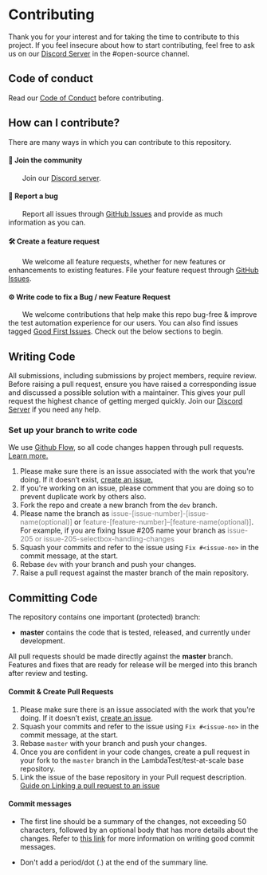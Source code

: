 # Contributing

Thank you for your interest and for taking the time to contribute to this project.
If you feel insecure about how to start contributing,
feel free to ask us on our [Discord Server](https://discord.gg/99wgdtQ99h) in the #open-source channel.

## **Code of conduct**

Read our [Code of Conduct](CODE_OF_CONDUCT.md) before contributing.

## **How can I contribute?**

There are many ways in which you can contribute to this repository.

#### 👥 Join the community
&emsp;&emsp;Join our [Discord server](https://discord.gg/99wgdtQ99h).

#### 🐞 Report a bug
&emsp;&emsp;Report all issues through [GitHub Issues](https://github.com/LambdaTest/wdio-lambdatest-service/issues) and
provide as much information as you can.

#### 🛠 Create a feature request
&emsp;&emsp;We welcome all feature requests, whether for new features
or enhancements to existing features. File your feature request through [GitHub Issues](https://github.com/LambdaTest/wdio-lambdatest-service/issues/new/choose).

#### ⚙️ Write code to fix a Bug / new Feature Request
&emsp;&emsp;We welcome contributions that help make this
repo bug-free & improve the test automation experience for our users.
You can also find issues
tagged [Good First Issues](https://github.com/LambdaTest/wdio-lambdatest-service/issues).
Check out the below sections to begin.

## **Writing Code**

All submissions, including submissions by project members,
require review. Before raising a pull request, ensure you have
raised a corresponding issue and discussed a possible solution with a maintainer.
This gives your pull request the highest chance of getting merged quickly.
Join our [Discord Server](https://discord.gg/99wgdtQ99h) if you need any help.

### Set up your branch to write code

We use [Github Flow](https://docs.github.com/en/get-started/using-github/github-flow),
so all code changes happen through pull requests.
[Learn more.](https://blog.scottlowe.org/2015/01/27/using-fork-branch-git-workflow/)

1. Please make sure there is an issue associated with the work that you're doing. If it doesn’t exist, [create an issue.](https://github.com/LambdaTest/wdio-lambdatest-service/issues)
2. If you're working on an issue, please comment that you are doing so to prevent duplicate work by others also.
3. Fork the repo and create a new branch from the `dev` branch.
4. Please name the branch as <span style="color:grey">issue-[issue-number]-[issue-name(optional)]</span> or <span style="color:grey">feature-[feature-number]–[feature-name(optional)]</span>. For example, if you are fixing Issue #205 name your branch as <span style="color:grey">issue-205 or  issue-205-selectbox-handling-changes</span>
5. Squash your commits and refer to the issue using `Fix #<issue-no>` in the commit message, at the start.
6. Rebase `dev` with your branch and push your changes.
7. Raise a pull request against the master branch of the main repository.

## **Committing Code**

The repository contains one important (protected) branch:

- **master** contains the code that is tested, released, and currently under development.

All pull requests should be made directly against the **master** branch. Features and fixes that are ready for release will be merged into this branch after review and testing.

#### **Commit & Create Pull Requests**

1. Please make sure there is an issue associated with the work that you're doing. If it doesn’t exist, [create an issue](https://github.com/LambdaTest/wdio-lambdatest-service/issues).
2. Squash your commits and refer to the issue using `Fix #<issue-no>` in the commit message, at the start.
3. Rebase `master` with your branch and push your changes.
4. Once you are confident in your code changes, create a pull request in your fork to the `master` branch in the LambdaTest/test-at-scale base repository.
5. Link the issue of the base repository in your Pull request description. [Guide on Linking a pull request to an issue](https://docs.github.com/en/issues/tracking-your-work-with-issues/linking-a-pull-request-to-an-issue)

####  **Commit messages**

- The first line should be a summary of the changes, not exceeding 50
  characters, followed by an optional body that has more details about the
  changes. Refer to [this link](https://github.com/erlang/otp/wiki/writing-good-commit-messages)
  for more information on writing good commit messages.

- Don't add a period/dot (.) at the end of the summary line.
